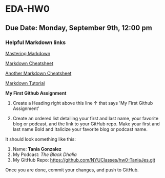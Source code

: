 # EDA-HW0
## Due Date: Monday, September 9th, 12:00 pm 
### Helpful Markdown links
[Mastering Markdown](https://guides.github.com/features/mastering-markdown/)

[Markdown Cheatsheet](https://github.com/adam-p/markdown-here/wiki/Markdown-Cheatsheet)

[Another Markdown Cheatsheet](https://guides.github.com/pdfs/markdown-cheatsheet-online.pdf)

[Markdown Tutorial](https://www.markdowntutorial.com/)

**My First Github Assignment**

1. Create a Heading right above this line &uarr; that says 'My First Github Assignment' 

2. Create an ordered list detailing your first and last name, your favorite blog or podcast, and the link to your GitHub repo. Make your first and last name Bold and Italicize your favorite blog or podcast name.  

It should look something like this: 

1. Name: **Tania Gonzalez**
2. My Podcast: *The Black Dhalia*
3. My GitHub Repo: https://github.com/NYUClasses/hw0-TaniaJes.git

Once you are done, commit your changes, and push to GitHub.
